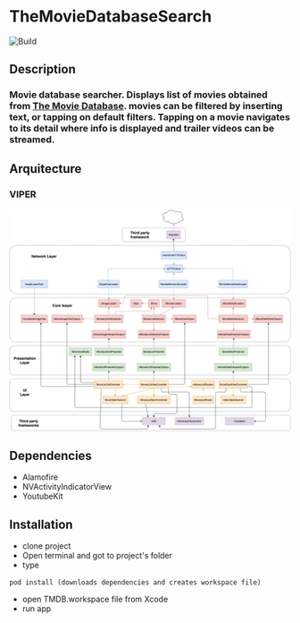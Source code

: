 # TheMovieDatabaseSearch
![Build](https://github.com/damcho/TheMovieDatabaseSearch/workflows/Build/badge.svg)
## Description
### Movie database searcher. Displays list of movies obtained from [The Movie Database](https://www.themoviedb.org/?language=en-US). movies can be filtered by inserting text, or tapping on default filters. Tapping on a movie navigates to its detail where info is displayed and trailer videos can be streamed.

## Arquitecture 
### VIPER
![arq](TMDBDiagram.png)


## Dependencies
- Alamofire
- NVActivityIndicatorView
- YoutubeKit

## Installation
- clone project
- Open terminal and got to project's folder
- type 
```
pod install (downloads dependencies and creates workspace file)
```
- open TMDB.workspace file from Xcode
- run app




